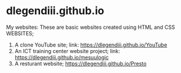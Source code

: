 # dlegendiii.github.io
My websites:
These are basic websites created using HTML and CSS
WEBSITES;
1. A clone YouTube site; link: https://dlegendiii.github.io/YouTube
2. An ICT training center website project; link:  https://dlegendiii.github.io/mesuulogic
3. A resturant website; https://dlegendiii.github.io/Presto
